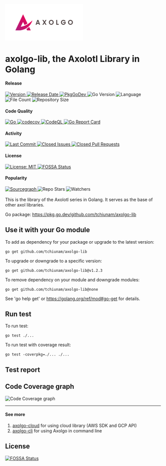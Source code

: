 <img src="images/axolgo-logo-transparent.png" width="50%" />

# axolgo-lib, the Axolotl Library in Golang
#### Release
<div align="left">
  <a href="https://github.com/tchiunam/axolgo-lib/releases">
    <img alt="Version" src="https://img.shields.io/github/v/release/tchiunam/axolgo-lib?sort=semver" />
  </a>
  <a href="https://github.com/tchiunam/axolgo-lib/releases">
    <img alt="Release Date" src="https://img.shields.io/github/release-date/tchiunam/axolgo-lib" />
  </a>
  <a href="https://pkg.go.dev/github.com/tchiunam/axolgo-lib">
    <img alt="PkgGoDev" src="https://pkg.go.dev/badge/github.com/tchiunam/axolgo-lib" />
  </a>
  <img alt="Go Version" src="https://img.shields.io/github/go-mod/go-version/tchiunam/axolgo-lib" />
  <img alt="Language" src="https://img.shields.io/github/languages/count/tchiunam/axolgo-lib" />
  <img alt="File Count" src="https://img.shields.io/github/directory-file-count/tchiunam/axolgo-lib" />
  <img alt="Repository Size" src="https://img.shields.io/github/repo-size/tchiunam/axolgo-lib.svg?label=Repo%20size" />
</div>

#### Code Quality
<div align="left">
  <a href="https://github.com/tchiunam/axolgo-lib/actions/workflows/go.yml">
    <img alt="Go" src="https://github.com/tchiunam/axolgo-lib/actions/workflows/go.yml/badge.svg" />
  </a>
  <a href="https://codecov.io/gh/tchiunam/axolgo-lib">
    <img alt="codecov" src="https://codecov.io/gh/tchiunam/axolgo-lib/branch/main/graph/badge.svg?token=B5DNGRMYUG" />
  </a>
  <a href="https://github.com/tchiunam/axolgo-lib/actions/workflows/codeql-analysis.yml">
    <img alt="CodeQL" src="https://github.com/tchiunam/axolgo-lib/actions/workflows/codeql-analysis.yml/badge.svg" />
  </a>
  <a href="https://goreportcard.com/report/github.com/tchiunam/axolgo-lib">
    <img alt="Go Report Card" src="https://goreportcard.com/badge/github.com/tchiunam/axolgo-lib" />
  </a>
</div>

#### Activity
<div align="left">
  <a href="https://github.com/tchiunam/axolgo-lib/commits/main">
    <img alt="Last Commit" src="https://img.shields.io/github/last-commit/tchiunam/axolgo-lib" />
  </a>
  <a href="https://github.com/tchiunam/axolgo-lib/issues?q=is%3Aissue+is%3Aclosed">
    <img alt="Closed Issues" src="https://img.shields.io/github/issues-closed/tchiunam/axolgo-lib" />
  </a>
  <a href="https://github.com/tchiunam/axolgo-lib/pulls?q=is%3Apr+is%3Aclosed">
    <img alt="Closed Pull Requests" src="https://img.shields.io/github/issues-pr-closed/tchiunam/axolgo-lib" />
  </a>
</div>

#### License
<div align="left">
  <a href="https://opensource.org/licenses/MIT">
    <img alt="License: MIT" src="https://img.shields.io/github/license/tchiunam/axolgo-lib" />
  </a>
  <a href="https://app.fossa.com/projects/custom%2B32310%2Fgithub.com%2Ftchiunam%2Faxolgo-lib?ref=badge_shield">
    <img alt="FOSSA Status" src="https://app.fossa.com/api/projects/custom%2B32310%2Fgithub.com%2Ftchiunam%2Faxolgo-lib.svg?type=shield" />
  </a>
</div>

#### Popularity
<div align="left">
  <a href="https://sourcegraph.com/github.com/tchiunam/axolgo-lib?badge">
    <img alt="Sourcegraph" src="https://sourcegraph.com/github.com/tchiunam/axolgo-lib/-/badge.svg" />
  </a>
  <img alt="Repo Stars" src="https://img.shields.io/github/stars/tchiunam/axolgo-lib?style=social" />
  <img alt="Watchers" src="https://img.shields.io/github/watchers/tchiunam/axolgo-lib?style=social" />
</div>

<br />
This is the library of the Axolotl series in Golang. It serves as the base of other axol libraries.

Go package: https://pkg.go.dev/github.com/tchiunam/axolgo-lib

## Use it with your Go module
To add as dependency for your package or upgrade to the latest version:
```
go get github.com/tchiunam/axolgo-lib
```

To upgrade or downgrade to a specific version:
```
go get github.com/tchiunam/axolgo-lib@v1.2.3
```

To remove dependency on your module and downgrade modules:
```
go get github.com/tchiunam/axolgo-lib@none
```

See 'go help get' or https://golang.org/ref/mod#go-get for details.

## Run test
To run test:
```
go test ./...
```

To run test with coverage result:
```
go test -coverpkg=./... ./...
```

## Test report
## Code Coverage graph
![Code Coverage graph](https://codecov.io/gh/tchiunam/axolgo-lib/branch/main/graphs/tree.svg?token=B5DNGRMYUG)

---
#### See more  
1. [axolgo-cloud](https://github.com/tchiunam/axolgo-cloud) for using cloud library (AWS SDK and GCP API)
2. [axolgo-cli](https://github.com/tchiunam/axolgo-cli) for using Axolgo in command line

## License
[![FOSSA Status](https://app.fossa.com/api/projects/custom%2B32310%2Fgithub.com%2Ftchiunam%2Faxolgo-lib.svg?type=large)](https://app.fossa.com/projects/custom%2B32310%2Fgithub.com%2Ftchiunam%2Faxolgo-lib?ref=badge_large)